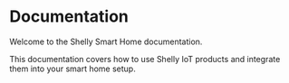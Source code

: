 # Documentation

Welcome to the Shelly Smart Home documentation.

This documentation covers how to use Shelly IoT products and integrate them into your smart home setup.
